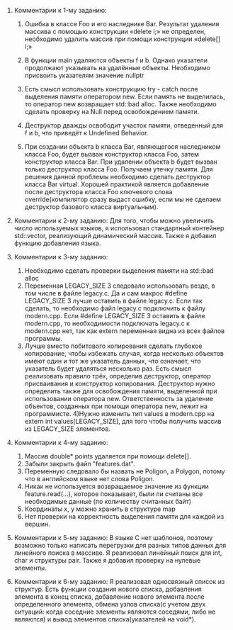 1. Комментарии к 1-му заданию:
   1)	Ошибка в классе Foo и его наследнике Bar. Результат удаления массива с помощью конструкции «delete i;»
      не определен, необходимо удалить массив при помощи конструкции «delete[] i;»

   2)	В функции main удаляются объекты f и b. Однако указатели продолжают указывать на удалённые объекты.
   Необходимо присвоить указателям значение nullptr

   3)	Есть смысл использовать конструкцию try - catch после выделения памяти оператором new.
   Если память не выделилась, то оператор new возвращает std::bad alloc. Также необходимо сделать проверку на Null перед освобождением памяти. 

   4)	Деструктор дважды освободит участок памяти, отведенный для f и b, что приведёт к Undefined Behavior.

   5) При создании объекта b класса Bar, являющегося наследником класса Foo, будет вызван конструктор класса Foo, 
  затем конструктор класса Bar. При удалении объекта b будет вызван только деструктор класса Foo. Получаем утечку памяти. 
  Для решения данной проблемы необходимо сделать деструктор класса Bar virtual.  Хорошей практикой является добавление после
  деструктора класса Foo ключевого слова override(компилятор сразу выдаст ошибку, если мы не сделаем деструктор базового класса виртуальным).

2. Комментарии к 2-му заданию:
   Для того, чтобы можно увеличить число используемых языков, я использовал стандартный 
   контейнер std::vector, реализующий динамический массив. Также я добавил функцию добавления языка.
3. Комментарии к 3-му заданию:
   1)	Необходимо сделать проверки выделения памяти на std::bad alloc
   2) Переменная LEGACY_SIZE 3 следовало использовать везде, в том числе в файле legacy.c.
   Да и сам макрос #define LEGACY_SIZE 3 лучше оставить  в файле legacy.c. Если так сделать, то необходимо файл legacy.c подключить к файлу modern.cpp.
   Если #define LEGACY_SIZE 3 оставить в файле modern.cpp, то необходимости подключать legacy.c к modern.cpp нет,
   так как extern переменная видна из всех файлов программы.
   3)	Лучше вместо побитового копирования сделать глубокое копирование, чтобы избежать случая, когда несколько объектов имеют один
      и тот же указатель данных, что означает, что указатель будет удаляться несколько раз. Есть смысл реализовать правило трёх,
      определив деструктор, оператор присваивания и конструктор копирования. Деструктор нужно определить также для освобождения памяти,
     	выделенной при использовании оператора new. Ответственность за удаление объектов, созданных при помощи оператора new, лежит на программисте.
   4)Нужно изменить тип values в modern.cpp  на extern int values[LEGACY_SIZE], для того чтобы получить массив из LEGACY_SIZE элементов.
4. Комментарии к 4-му заданию:
   1)	Массив double* points  удаляется при помощи delete[].
   2)	Забыли закрыть файл "features.dat".
   3)	Переменную следовало бы назвать не Poligon, а Polygon, потому что в английском языке нет слова Poligon.
   4)	Никак не используется возвращаемое значение из функции feature.read(...), которое показывает, были ли считаны все необходимые данные
      (по количеству считанных байт)
   5)	Координаты x, y можно хранить в структуре map
   6)	Нет проверки на корректность выделения памяти для каждой из вершин.

5. Комментарии к 5-му заданию:
   В языке C нет шаблонов, поэтому возможно только написать перегрузки для разных типов данных  для линейного поиска  в массиве.
   Я реализовал линейный поиск для int, char и структуры pair. Также я добавил проверку на нулевые элементы.
6. Комментарии к 6-му заданию:
   Я реализовал односвязный список из структур. Есть функции создания нового списка, добавления элемента в конец списка, добавление нового
   элемента после определенного элемента, обмена узлов списка(с учетом двух ситуаций: когда соседние элементы являются соседями, либо не являются) и
   вывод элементов списка(указателей на void*). 
